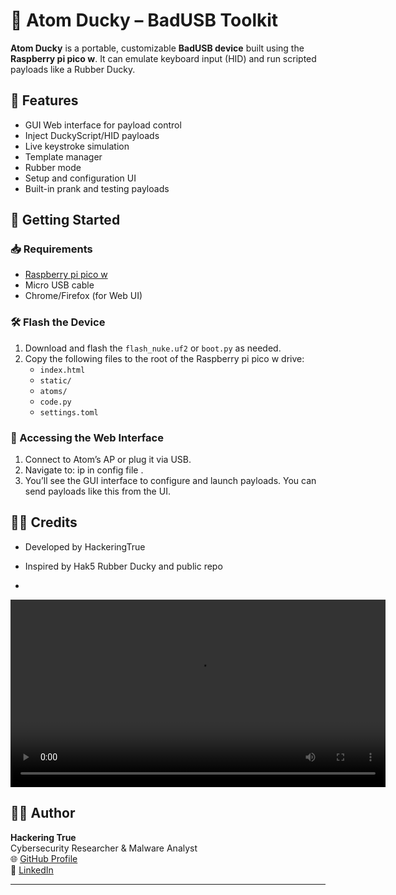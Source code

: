 # 🦆 Atom Ducky – BadUSB Toolkit

**Atom Ducky** is a portable, customizable **BadUSB device** built using the **Raspberry pi pico w**. It can emulate keyboard input (HID) and run scripted payloads like a Rubber Ducky.


## 🔧 Features

- GUI Web interface for payload control
- Inject DuckyScript/HID payloads
- Live keystroke simulation
- Template manager
- Rubber mode
- Setup and configuration UI
- Built-in prank and testing payloads

## 🧪 Getting Started

### 📥 Requirements

- [Raspberry pi pico w]([https://shop.m5stack.com/](https://www.raspberrypi.com/documentation/microcontrollers/pico-series.html))
- Micro USB cable
- Chrome/Firefox (for Web UI)

### 🛠️ Flash the Device

1. Download and flash the `flash_nuke.uf2` or `boot.py` as needed.
2. Copy the following files to the root of the Raspberry pi pico w drive:
   - `index.html`
   - `static/`
   - `atoms/`
   - `code.py`
   - `settings.toml`

### 📡 Accessing the Web Interface

1. Connect to Atom’s AP or plug it via USB.
2. Navigate to: ip in config file .
3. You’ll see the GUI interface to configure and launch payloads.
You can send payloads like this from the UI.

## 🧙‍♂️ Credits
- Developed by HackeringTrue

- Inspired by Hak5 Rubber Ducky and public repo
 
-
<video src="https://github.com/Hackering-True/PicoBadUSB/tree/main/static/user.mp4" controls width="600"></video>



## 👨‍💻 Author

**Hackering True**  
Cybersecurity Researcher & Malware Analyst  
🌐 [GitHub Profile](https://github.com/Hackering-True)  
💼 [LinkedIn](https://linkedin.com/in/hackering-true-59a9a12b0) 

---

 
